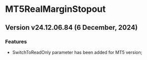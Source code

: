 # MT5RealMarginStopout

## Version v24.12.06.84 (6 December, 2024)
### Features
* SwitchToReadOnly parameter has been added for MT5 version;
